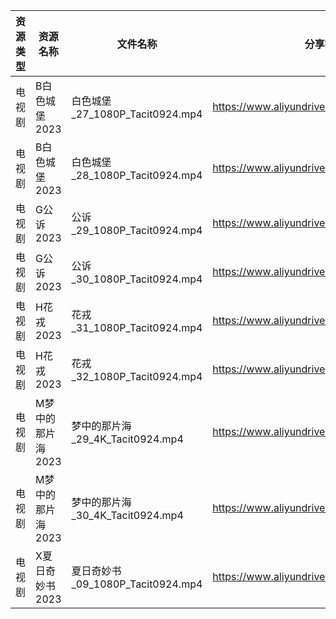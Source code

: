| 资源类型 | 资源名称        | 文件名称                         | 分享链接                                      | 更新时间       |
| ---- | ----------- | ---------------------------- | ----------------------------------------- | ---------- |
| 电视剧  | B白色城堡2023   | 白色城堡_27_1080P_Tacit0924.mp4  | https://www.aliyundrive.com/s/RaWxk24QWV6 | 2023-06-15 |
| 电视剧  | B白色城堡2023   | 白色城堡_28_1080P_Tacit0924.mp4  | https://www.aliyundrive.com/s/RaWxk24QWV6 | 2023-06-15 |
| 电视剧  | G公诉2023     | 公诉_29_1080P_Tacit0924.mp4    | https://www.aliyundrive.com/s/SKq7GkiMEWX | 2023-06-15 |
| 电视剧  | G公诉2023     | 公诉_30_1080P_Tacit0924.mp4    | https://www.aliyundrive.com/s/SKq7GkiMEWX | 2023-06-15 |
| 电视剧  | H花戎2023     | 花戎_31_1080P_Tacit0924.mp4    | https://www.aliyundrive.com/s/DsKqmGre9hn | 2023-06-15 |
| 电视剧  | H花戎2023     | 花戎_32_1080P_Tacit0924.mp4    | https://www.aliyundrive.com/s/DsKqmGre9hn | 2023-06-15 |
| 电视剧  | M梦中的那片海2023 | 梦中的那片海_29_4K_Tacit0924.mp4   | https://www.aliyundrive.com/s/FuXhJiJpMjf | 2023-06-15 |
| 电视剧  | M梦中的那片海2023 | 梦中的那片海_30_4K_Tacit0924.mp4   | https://www.aliyundrive.com/s/FuXhJiJpMjf | 2023-06-15 |
| 电视剧  | X夏日奇妙书2023  | 夏日奇妙书_09_1080P_Tacit0924.mp4 | https://www.aliyundrive.com/s/x7rCFpAvm6R | 2023-06-15 |
